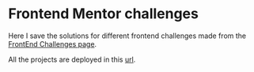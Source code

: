 # Frontend Mentor challenges

Here I save the solutions for different frontend challenges made from the [FrontEnd Challenges page](https://www.frontendmentor.io/).

All the projects are deployed in this [url](bant-frontend-challenges.surge.sh).